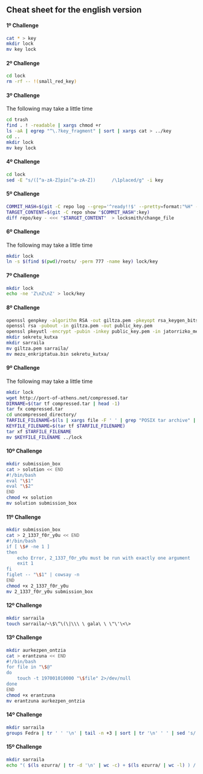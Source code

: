 ## Cheat sheet for the english version

#### 1º Challenge

```bash
cat * > key
mkdir lock
mv key lock
```

#### 2º Challenge

```bash
cd lock
rm -rf -- !(small_red_key)
```

#### 3º Challenge

The following may take a little time

```bash
cd trash
find . ! -readable | xargs chmod +r
ls -aA | egrep "^\.?key_fragment" | sort | xargs cat > ../key
cd ..
mkdir lock
mv key lock
```

#### 4º Challenge

```bash
cd lock
sed -E "s/([^a-zA-Z]pin[^a-zA-Z])      /\1placed/g" -i key
```

#### 5º Challenge

```bash
COMMIT_HASH=$(git -C repo log --grep='^ready!!$' --pretty=format:"%H" -1)
TARGET_CONTENT=$(git -C repo show "$COMMIT_HASH":key)
diff repo/key - <<< "$TARGET_CONTENT"  > locksmith/change_file
```

#### 6º Challenge

The following may take a little time

```bash
mkdir lock
ln -s $(find $(pwd)/roots/ -perm 777 -name key) lock/key
```

#### 7º Challenge

```bash
mkdir lock
echo -ne 'Z\nZ\nZ' > lock/key
```

#### 8º Challenge

```bash
openssl genpkey -algorithm RSA -out giltza.pem -pkeyopt rsa_keygen_bits:4096
openssl rsa -pubout -in giltza.pem -out public_key.pem
openssl pkeyutl -encrypt -pubin -inkey public_key.pem -in jatorrizko_mezua -out mezu_enkriptatua.bin
mkdir sekretu_kutxa
mkdir sarraila
mv giltza.pem sarraila/
mv mezu_enkriptatua.bin sekretu_kutxa/
```

#### 9º Challenge

The following may take a little time

```bash
mkdir lock
wget http://port-of-athens.net/compressed.tar
DIRNAME=$(tar tf compressed.tar | head -1)
tar fx compressed.tar
cd uncompressed_directory/
TARFILE_FILENAME=$(ls | xargs file -F ' ' | grep "POSIX tar archive" | tr ' ' '\n' | head -1)
KEYFILE_FILENAME=$(tar tf $TARFILE_FILENAME)
tar xf $TARFILE_FILENAME
mv $KEYFILE_FILENAME ../lock
```

#### 10º Challenge

```bash
mkdir submission_box
cat > solution << END
#!/bin/bash
eval "\$1"
eval "\$2"
END
chmod +x solution
mv solution submission_box
```

#### 11º Challenge

```bash
mkdir submission_box
cat > 2_1337_f0r_y0u << END
#!/bin/bash
if [ \$# -ne 1 ]
then
    echo Error, 2_1337_f0r_y0u must be run with exactly one argument
    exit 1
fi
figlet -- "\$1" | cowsay -n
END
chmod +x 2_1337_f0r_y0u
mv 2_1337_f0r_y0u submission_box
```

#### 12º Challenge

```bash
mkdir sarraila
touch sarraila/~\$\^\(\|\\\ \ gala\ \ \"\'\<\>
```

#### 13º Challenge

```bash
mkdir aurkezpen_ontzia
cat > erantzuna << END
#!/bin/bash
for file in "\$@"
do
	touch -t 197001010000 "\$file" 2>/dev/null
done
END
chmod +x erantzuna
mv erantzuna aurkezpen_ontzia
```

#### 14º Challenge

```bash
mkdir sarraila 
groups Fedra | tr ' ' '\n' | tail -n +3 | sort | tr '\n' ' ' | sed 's/ $//' | xargs echo > sarraila/giltza
```

#### 15º Challenge

```bash
mkdir sarraila
echo "( $(ls ezurra/ | tr -d '\n' | wc -c) + $(ls ezurra/ | wc -l) ) /  2009" | bc > sarraila/giltza

```
